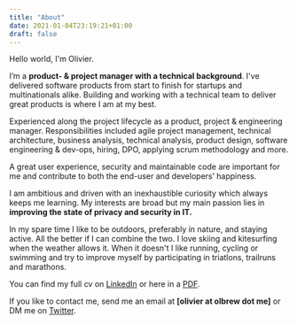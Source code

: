 ```yaml
---
title: "About"
date: 2021-01-04T23:19:21+01:00
draft: false
---
```


Hello world, I'm Olivier.

I’m a **product- & project manager with a technical background**. I've delivered software products from start to finish for startups and multinationals alike. Building and working with a technical team to deliver great products is where I am at my best.

Experienced along the project lifecycle as a product, project & engineering manager. Responsibilities included agile project management, technical architecture, business analysis, technical analysis, product design, software engineering & dev-ops, hiring, DPO, applying scrum methodology and more.

A great user experience, security and maintainable code are important for me and contribute to both the end-user and developers’ happiness.

I am ambitious and driven with an inexhaustible curiosity which always keeps me learning.
My interests are broad but my main passion lies in **improving the state of privacy and security in IT.**

In my spare time I like to be outdoors, preferably in nature, and staying active.
All the better if I can combine the two. I love skiing and kitesurfing when the weather allows it.
When it doesn't I like running, cycling or swimming and try to improve myself by participating in
triatlons, trailruns and marathons.

You can find my full cv on [LinkedIn](https://www.linkedin.com/in/olbrew/) or here in a [PDF](/Resume-Olivier-Brewaeys.pdf).

If you like to contact me, send me an email at **[olivier at olbrew dot me]** or DM me on [Twitter](https://twitter.com/olbrew).
